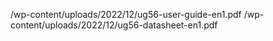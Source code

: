 /wp-content/uploads/2022/12/ug56-user-guide-en1.pdf
/wp-content/uploads/2022/12/ug56-datasheet-en1.pdf
